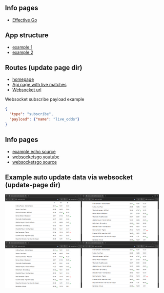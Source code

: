 ## Info pages
- [Effective Go](https://go.dev/doc/effective_go)

## App structure
- [example 1](https://medium.com/insiderengineering/a-pragmatic-and-systematic-project-structure-in-go-4a47b4fbe929)
- [example 2](https://github.com/golang-standards/project-layout)

## Routes (update page dir)
- [homepage](http://127.0.0.1:8080)
- [Api page with live matches](http://127.0.0.1:8080/api/matches/live)
- [Websocket url](ws://localhost:8080/ws)

Websocket subscribe payload example
```json
{
  "type": "subscribe",
  "payload": {"name": "live_odds"}
}
```

## Info pages
- [example echo source](https://github.com/gorilla/websocket/blob/main/examples/echo/server.go)
- [websocketsgo youtube](https://www.youtube.com/watch?v=pKpKv9MKN-E)
- [websocketsgo source](https://github.com/percybolmer/websocketsgo)

## Example auto update data via websocket (update-page dir)
![odds-updated-by-websocket.png](update-page/docs/odds-updated-by-websocket.png)
